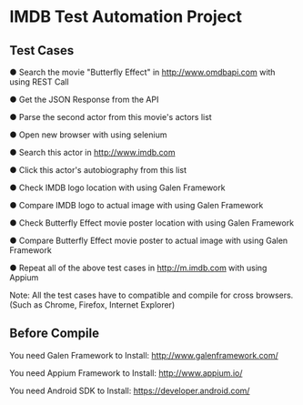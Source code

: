 # IMDB Test Automation Project

## Test Cases

● Search the movie "Butterfly Effect" in http://www.omdbapi.com with using REST Call

● Get the JSON Response from the API

● Parse the second actor from this movie's actors list

● Open new browser with using selenium

● Search this actor in http://www.imdb.com

● Click this actor's autobiography from this list

● Check IMDB logo location with using Galen Framework

● Compare IMDB logo to actual image with using Galen Framework

● Check Butterfly Effect movie poster location with using Galen Framework

● Compare Butterfly Effect movie poster to actual image with using Galen Framework

● Repeat all of the above test cases in http://m.imdb.com with using Appium


Note: All the test cases have to compatible and compile for cross browsers. (Such as Chrome, Firefox, Internet Explorer)

## Before Compile


You need Galen Framework to Install: http://www.galenframework.com/

You need Appium Framework to Install: http://www.appium.io/

You need Android SDK to Install: https://developer.android.com/
